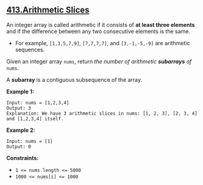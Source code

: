 ## [413.Arithmetic Slices](https://leetcode.com/problems/arithmetic-slices/)
An integer array is called arithmetic if it consists of **at least three elements** and if the difference between any two consecutive elements is the same.

- For example, `[1,3,5,7,9]`, `[7,7,7,7]`, and `[3,-1,-5,-9]` are arithmetic sequences.

Given an integer array `nums`, return *the number of arithmetic **subarrays** of* `nums`.

A **subarray** is a contiguous subsequence of the array.

**Example 1:**

```
Input: nums = [1,2,3,4]
Output: 3
Explanation: We have 3 arithmetic slices in nums: [1, 2, 3], [2, 3, 4] and [1,2,3,4] itself.

```

**Example 2:**

```
Input: nums = [1]
Output: 0

```

**Constraints:**

- `1 <= nums.length <= 5000`
- `1000 <= nums[i] <= 1000`

